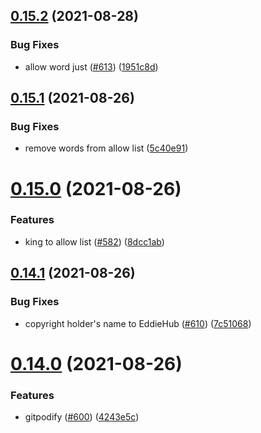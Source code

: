 ## [0.15.2](https://github.com/EddieHubCommunity/EddieBot/compare/v0.15.1...v0.15.2) (2021-08-28)


### Bug Fixes

* allow word just ([#613](https://github.com/EddieHubCommunity/EddieBot/issues/613)) ([1951c8d](https://github.com/EddieHubCommunity/EddieBot/commit/1951c8d6857025a6f5c5c62f89b54cd82c776ff8))



## [0.15.1](https://github.com/EddieHubCommunity/EddieBot/compare/v0.15.0...v0.15.1) (2021-08-26)


### Bug Fixes

* remove words from allow list ([5c40e91](https://github.com/EddieHubCommunity/EddieBot/commit/5c40e91d0cc484f66ac807a59e8da94d813bda27))



# [0.15.0](https://github.com/EddieHubCommunity/EddieBot/compare/v0.14.1...v0.15.0) (2021-08-26)


### Features

* king to allow list ([#582](https://github.com/EddieHubCommunity/EddieBot/issues/582)) ([8dcc1ab](https://github.com/EddieHubCommunity/EddieBot/commit/8dcc1ab2153334705e22175d0b8a5b2d9712173a))



## [0.14.1](https://github.com/EddieHubCommunity/EddieBot/compare/v0.14.0...v0.14.1) (2021-08-26)


### Bug Fixes

* copyright holder's name to EddieHub ([#610](https://github.com/EddieHubCommunity/EddieBot/issues/610)) ([7c51068](https://github.com/EddieHubCommunity/EddieBot/commit/7c510684d061b6dda23eac8e52ed37e37d071860))



# [0.14.0](https://github.com/EddieHubCommunity/EddieBot/compare/v0.13.5...v0.14.0) (2021-08-26)


### Features

* gitpodify ([#600](https://github.com/EddieHubCommunity/EddieBot/issues/600)) ([4243e5c](https://github.com/EddieHubCommunity/EddieBot/commit/4243e5c51393035a969df3a55ed3779376407ea6))




